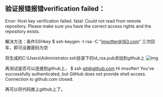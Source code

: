## 验证报错报错verification failed：

Error: Host key verification failed.
fatal: Could not read from remote repository.
Please make sure you have the correct access rights and the repository exists.

解决方法：条件SSHkey
$ ssh-keygen -t rsa -C "imsofter@163.com"
三次回车，即可设置密码为空

将生成的C:\Users\Administrator.ssh目录下的id_rsa.pub添加到github上
![img](https://images2015.cnblogs.com/blog/577880/201602/577880-20160229183347876-960342404.png)

再测试是否可以连接到github上，
$ ssh git@github.com
Hi imsofter! You've successfully authenticated, but GitHub does not provide shell access.
Connection to github.com closed.

再可以将代码推上github上了。